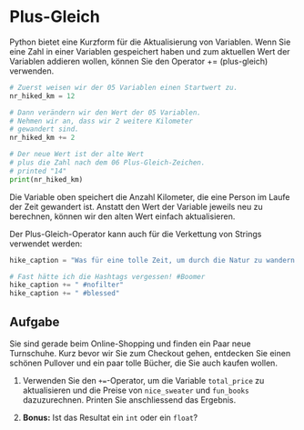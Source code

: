 # Plus-Gleich


Python bietet eine Kurzform für die Aktualisierung von Variablen. Wenn Sie eine Zahl in einer Variablen gespeichert haben und zum aktuellen Wert der Variablen addieren wollen, können Sie den Operator += (plus-gleich) verwenden.

   

  
```python
# Zuerst weisen wir der 05 Variablen einen Startwert zu.
nr_hiked_km = 12

# Dann verändern wir den Wert der 05 Variablen.
# Nehmen wir an, dass wir 2 weitere Kilometer 
# gewandert sind.
nr_hiked_km += 2

# Der neue Wert ist der alte Wert
# plus die Zahl nach dem 06 Plus-Gleich-Zeichen.
# printed "14"
print(nr_hiked_km)
```

  

Die Variable oben speichert die Anzahl Kilometer, die eine Person im Laufe der Zeit gewandert ist. Anstatt den Wert der
 Variable jeweils neu zu berechnen, können wir den alten Wert einfach aktualisieren.

   

  


Der Plus-Gleich-Operator kann auch für die Verkettung von Strings verwendet werden:

```python
hike_caption = "Was für eine tolle Zeit, um durch die Natur zu wandern!"

# Fast hätte ich die Hashtags vergessen! #Boomer
hike_caption += " #nofilter"
hike_caption += " #blessed"
```

   



## Aufgabe


Sie sind gerade beim Online-Shopping und finden ein Paar neue Turnschuhe. Kurz bevor wir Sie zum Checkout gehen,
 entdecken Sie einen schönen Pullover und ein paar tolle Bücher, die Sie auch kaufen wollen.

   

  


 1. Verwenden Sie den `+=`-Operator, um die Variable `total_price` zu aktualisieren und die Preise
 von `nice_sweater` und `fun_books` dazuzurechnen. Printen Sie anschliessend das Ergebnis.
 

2. **Bonus:** Ist das Resultat ein `int` oder ein `float`?


